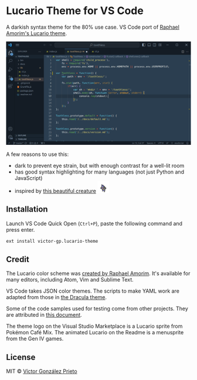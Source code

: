 # Lucario Theme for VS Code

A darkish syntax theme for the 80% use case. VS Code port of [Raphael Amorim's Lucario theme](https://github.com/raphamorim/lucario).

![A VS Code workspace with the Lucario Theme.](./assets/preview.png)

A few reasons to use this:

- dark to prevent eye strain, but with enough contrast for a well-lit room
- has good syntax highlighting for many languages (not just Python and JavaScript)
- inspired by [this beautiful creature](https://bulbapedia.bulbagarden.net/wiki/Lucario_(Pok%C3%A9mon)) ![Lucario menusprite](./assets/lucario-menusprite.png)

## Installation

Launch VS Code Quick Open (`Ctrl+P`), paste the following command and press enter.

```txt
ext install victor-gp.lucario-theme
```

## Credit

The Lucario color scheme was [created by Raphael Amorim](https://github.com/raphamorim/lucario). It's available for many editors, including Atom, Vim and Sublime Text.

VS Code takes JSON color themes. The scripts to make YAML work are adapted from those in [the Dracula theme](https://github.com/dracula/visual-studio-code).

Some of the code samples used for testing come from other projects. They are attributed in [this document](./samples/_attribution.md).

The theme logo on the Visual Studio Marketplace is a Lucario sprite from Pokémon Café Mix. The animated Lucario on the Readme is a menusprite from the Gen IV games.

## License

MIT © [Víctor González Prieto](https://github.com/victor-gp)
